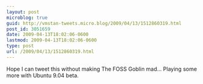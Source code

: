 ```yaml
---
layout: post
microblog: true
guid: http://vmstan-tweets.micro.blog/2009/04/13/1512860319.html
post_id: 3051659
date: 2009-04-13T18:02:06-0600
lastmod: 2009-04-13T18:02:06-0600
type: post
url: /2009/04/13/1512860319.html
---
```

Hope I can tweet this without making The FOSS Goblin mad... Playing some more with Ubuntu 9.04 beta.
